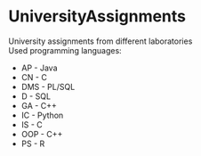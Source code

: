 # UniversityAssignments
University assignments from different laboratories  
Used programming languages:  
 - AP - Java  
 - CN - C  
 - DMS - PL/SQL  
 - D - SQL  
 - GA - C++  
 - IC - Python  
 - IS - C  
 - OOP - C++  
 - PS - R

